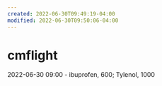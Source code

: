 ```yaml
---
created: 2022-06-30T09:49:19-04:00
modified: 2022-06-30T09:50:06-04:00
---
```


# cmflight

2022-06-30
09:00 - ibuprofen, 600; Tylenol, 1000
